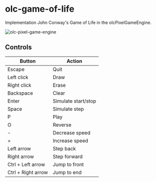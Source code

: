 # olc-game-of-life
 Implementation John Conway's Game of Life in the olcPixelGameEngine.

![olc-pixel-game-engine](https://media.giphy.com/media/sdDDM08AQe9fypTN5P/giphy-downsized-large.gif)

## Controls

| Button | Action |
| ----------- | ----------- |
| Escape | Quit |
| Left click | Draw |
| Right click | Erase |
| Backspace | Clear |
| Enter | Simulate start/stop |
| Space | Simulate step |
| P | Play |
| O | Reverse |
| - | Decrease speed |
| = | Increase speed |
| Left arrow | Step back |
| Right arrow | Step forward |
| Ctrl + Left arrow | Jump to front |
| Ctrl + Right arrow | Jump to end |
